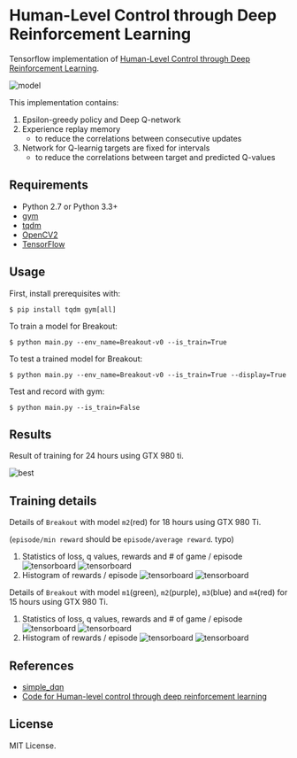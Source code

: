 # Human-Level Control through Deep Reinforcement Learning

Tensorflow implementation of [Human-Level Control through Deep Reinforcement Learning](http://home.uchicago.edu/~arij/journalclub/papers/2015_Mnih_et_al.pdf).

![model](assets/model.png)

This implementation contains:

1. Epsilon-greedy policy and Deep Q-network
2. Experience replay memory
    - to reduce the correlations between consecutive updates
3. Network for Q-learnig targets are fixed for intervals
    - to reduce the correlations between target and predicted Q-values


## Requirements

- Python 2.7 or Python 3.3+
- [gym](https://github.com/openai/gym)
- [tqdm](https://github.com/tqdm/tqdm)
- [OpenCV2](http://opencv.org/)
- [TensorFlow](https://www.tensorflow.org/)


## Usage

First, install prerequisites with:

    $ pip install tqdm gym[all]

To train a model for Breakout:

    $ python main.py --env_name=Breakout-v0 --is_train=True

To test a trained model for Breakout:

    $ python main.py --env_name=Breakout-v0 --is_train=True --display=True

Test and record with gym:

    $ python main.py --is_train=False


## Results

Result of training for 24 hours using GTX 980 ti.

![best](assets/best.gif)


## Training details

Details of `Breakout` with model `m2`(red) for 18 hours using GTX 980 Ti.

(`episode/min reward` should be `episode/average reward`. typo)

1. Statistics of loss, q values, rewards and # of game / episode
![tensorboard](assets/0518_scalar_step_m2.png)
![tensorboard](assets/0518_scalar_wall_m2.png)
2. Histogram of rewards / episode
![tensorboard](assets/0518_hist_step_m2.png)
![tensorboard](assets/0518_hist_wall_m2.png)

Details of `Breakout` with model `m1`(green), `m2`(purple), `m3`(blue) and `m4`(red) for 15 hours using GTX 980 Ti.

1. Statistics of loss, q values, rewards and # of game / episode
![tensorboard](assets/0519_scalar_step_all.png)
![tensorboard](assets/0519_scalar_wall_all.png)
2. Histogram of rewards / episode
![tensorboard](assets/0519_hist_step_all.png)
![tensorboard](assets/0519_hist_wall_all.png)


## References

- [simple_dqn](https://github.com/tambetm/simple_dqn.git)
- [Code for Human-level control through deep reinforcement learning](https://sites.google.com/a/deepmind.com/dqn/)


## License

MIT License.
